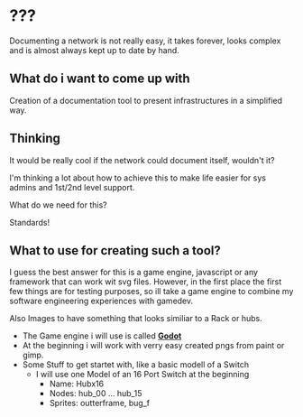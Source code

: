 # ???
Documenting a network is not really easy, it takes forever, looks complex and is almost always kept up to date by hand.

## What do i want to come up with
Creation of a documentation tool to present infrastructures in a simplified way.

## Thinking
It would be really cool if the network could document itself, wouldn't it?

I'm thinking a lot about how to achieve this to make life easier for sys admins and 1st/2nd level support.

What do we need for this?

Standards!

## What to use for creating such a tool?
I guess the best answer for this is a game engine, javascript or any framework that can work wit svg files. However, in the first place the first few things are for testing purposes, so ill take a game engine to combine my software engineering experiences with gamedev. 

Also Images to have something that looks similiar to a Rack or hubs.

* The Game engine i will use is called [**Godot**](https://godotengine.org/)
* At the beginning i will work with verry easy created pngs from paint or gimp.
* Some Stuff to get startet with, like a basic modell of a Switch
  * I will use one Model of an 16 Port Switch at the beginning
    * Name:     Hubx16
    * Nodes:    hub_00 ... hub_15
    * Sprites:  outterframe, bug_f
